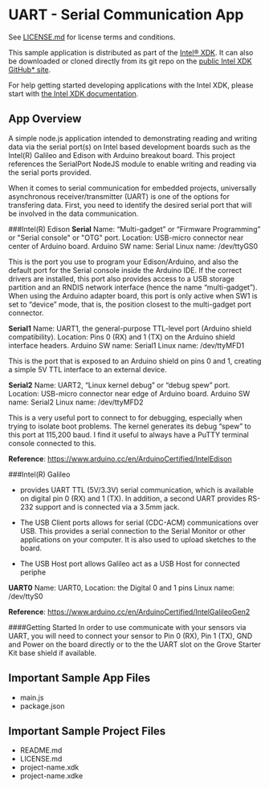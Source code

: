 UART - Serial Communication App
===============================

See [LICENSE.md](LICENSE.md) for license terms and conditions.

This sample application is distributed as part of the
[Intel® XDK](http://xdk.intel.com). It can also be downloaded
or cloned directly from its git repo on the
[public Intel XDK GitHub\* site](https://github.com/gomobile).

For help getting started developing applications with the
Intel XDK, please start with
[the Intel XDK documentation](https://software.intel.com/en-us/xdk/docs).

App Overview
------------
A simple node.js application intended to demonstrating reading
and writing data via the serial port(s) on Intel based development
boards such as the Intel(R) Galileo and Edison with Arduino breakout
board. This project references the SerialPort NodeJS module to
enable writing and reading via the serial ports provided.

When it comes to serial communication for embedded projects,
universally asynchronous receiver/transmitter (UART) is one of the
options for transfering data. First, you need to identify the
desired serial port that will be involved in the data communication.

###Intel(R) Edison
**Serial**
Name: “Multi-gadget” or “Firmware Programming” or "Serial console" or "OTG" port.
Location: USB-micro connector near center of Arduino board.
Arduino SW name: Serial
Linux name: /dev/ttyGS0

This is the port you use to program your Edison/Arduino, and also
the default port for the Serial console inside the Arduino IDE.
If the correct drivers are installed, this port also provides access
to a USB storage partition and an RNDIS network interface (hence the
name “multi-gadget”). When using the Arduino adapter board, this port
is only active when SW1 is set to “device” mode, that is, the
position closest to the multi-gadget port connector.

**Serial1**
Name: UART1, the general-purpose TTL-level port (Arduino shield compatibility).
Location: Pins 0 (RX) and 1 (TX) on the Arduino shield interface headers.
Arduino SW name: Serial1
Linux name: /dev/ttyMFD1

This is the port that is exposed to an Arduino shield on pins 0 and 1,
creating a simple 5V TTL interface to an external device.

**Serial2**
Name: UART2, “Linux kernel debug” or “debug spew” port.
Location: USB-micro connector near edge of Arduino board.
Arduino SW name: Serial2
Linux name: /dev/ttyMFD2


This is a very useful port to connect to for debugging, especially
when trying to isolate boot problems.  The kernel generates its debug
“spew” to this port at 115,200 baud.  I find it useful to always have
a PuTTY terminal console connected to this.

**Reference**: https://www.arduino.cc/en/ArduinoCertified/IntelEdison

###Intel(R) Galileo
- provides UART TTL (5V/3.3V) serial communication, which is available
  on digital pin 0 (RX) and 1 (TX). In addition, a second UART provides
  RS-232 support and is connected via a 3.5mm jack.

- The USB Client ports allows for serial (CDC-ACM) communications over
  USB. This provides a serial connection to the Serial Monitor or other
  applications on your computer. It is also used to upload sketches to the board.

- The USB Host port allows Galileo act as a USB Host for connected periphe

**UART0**
Name: UART0,
Location: the Digital 0 and 1 pins
Linux name: /dev/ttyS0

**Reference**: https://www.arduino.cc/en/ArduinoCertified/IntelGalileoGen2

####Getting Started
In order to use communicate with your sensors via UART, you will
need to connect your sensor to Pin 0 (RX), Pin 1 (TX), GND and Power
on the board directly or to the the UART slot on the Grove Starter Kit
base shield if available.

Important Sample App Files
--------------------------
* main.js
* package.json

Important Sample Project Files
------------------------------
* README.md
* LICENSE.md
* project-name.xdk
* project-name.xdke
